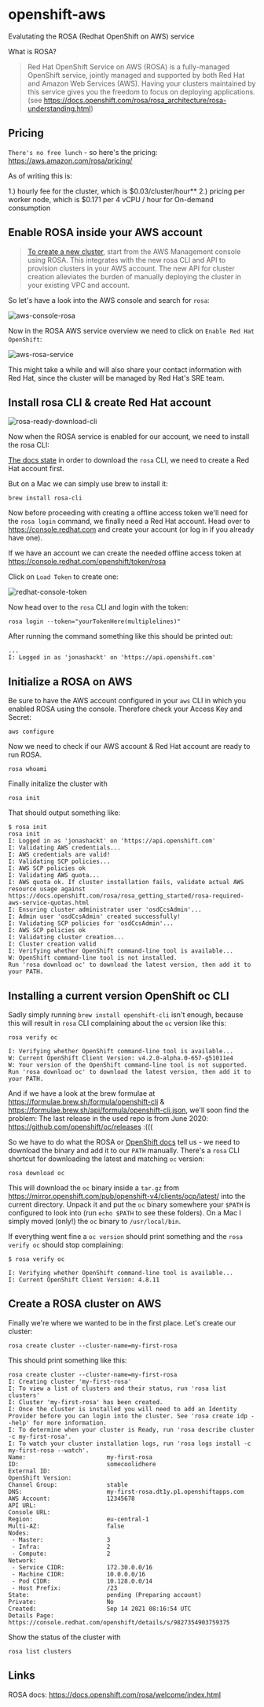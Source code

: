 # openshift-aws
Evalutating the ROSA (Redhat OpenShift on AWS) service

What is ROSA?

> Red Hat OpenShift Service on AWS (ROSA) is a fully-managed OpenShift service, jointly managed and supported by both Red Hat and Amazon Web Services (AWS). Having your clusters maintained by this service gives you the freedom to focus on deploying applications. (see https://docs.openshift.com/rosa/rosa_architecture/rosa-understanding.html)

## Pricing

`There's no free lunch` - so here's the pricing: https://aws.amazon.com/rosa/pricing/ 

As of writing this is: 

1.) hourly fee for the cluster, which is $0.03/cluster/hour**
2.) pricing per worker node, which is $0.171 per 4 vCPU / hour for On-demand consumption


## Enable ROSA inside your AWS account

> [To create a new cluster](https://docs.openshift.com/rosa/rosa_architecture/rosa-understanding.html#rosa-cluster-consoles_rosa-understanding), start from the AWS Management console using ROSA. This integrates with the new rosa CLI and API to provision clusters in your AWS account. The new API for cluster creation alleviates the burden of manually deploying the cluster in your existing VPC and account.

So let's have a look into the AWS console and search for `rosa`:

![aws-console-rosa](screenshots/aws-console-rosa.png)

Now in the ROSA AWS service overview we need to click on `Enable Red Hat OpenShift`:

![aws-rosa-service](screenshots/aws-rosa-service.png)

This might take a while and will also share your contact information with Red Hat, since the cluster will be managed by Red Hat's SRE team.


## Install rosa CLI & create Red Hat account

![rosa-ready-download-cli](screenshots/rosa-ready-download-cli.png)

Now when the ROSA service is enabled for our account, we need to install the rosa CLI:

[The docs state](https://docs.openshift.com/rosa/rosa_getting_started/rosa-installing-rosa.html) in order to download the `rosa` CLI, we need to create a Red Hat account first.

But on a Mac we can simply use brew to install it:

```
brew install rosa-cli
```

Now before proceeding with creating a offline access token we'll need for the `rosa login` command, we finally need a Red Hat account. Head over to https://console.redhat.com and create your account (or log in if you already have one). 

If we have an account we can create the needed offline access token at https://console.redhat.com/openshift/token/rosa

Click on `Load Token` to create one:

![redhat-console-token](screenshots/redhat-console-token.png)

Now head over to the `rosa` CLI and login with the token:

```
rosa login --token="yourTokenHere(multiplelines)"
```

After running the command something like this should be printed out:
```
...
I: Logged in as 'jonashackt' on 'https://api.openshift.com'
```


## Initialize a ROSA on AWS

Be sure to have the AWS account configured in your `aws` CLI in which you enabled ROSA using the console. Therefore check your Access Key and Secret:

```
aws configure
```

Now we need to check if our AWS account & Red Hat account are ready to run ROSA.

```
rosa whoami
```

Finally initalize the cluster with

```
rosa init
```

That should output something like:

```
$ rosa init
rosa init
I: Logged in as 'jonashackt' on 'https://api.openshift.com'
I: Validating AWS credentials...
I: AWS credentials are valid!
I: Validating SCP policies...
I: AWS SCP policies ok
I: Validating AWS quota...
I: AWS quota ok. If cluster installation fails, validate actual AWS resource usage against https://docs.openshift.com/rosa/rosa_getting_started/rosa-required-aws-service-quotas.html
I: Ensuring cluster administrator user 'osdCcsAdmin'...
I: Admin user 'osdCcsAdmin' created successfully!
I: Validating SCP policies for 'osdCcsAdmin'...
I: AWS SCP policies ok
I: Validating cluster creation...
I: Cluster creation valid
I: Verifying whether OpenShift command-line tool is available...
W: OpenShift command-line tool is not installed.
Run 'rosa download oc' to download the latest version, then add it to your PATH.
```


## Installing a current version OpenShift oc CLI

Sadly simply running `brew install openshift-cli` isn't enough, because this will result in `rosa` CLI complaining about the `oc` version like this:

```
rosa verify oc

I: Verifying whether OpenShift command-line tool is available...
W: Current OpenShift Client Version: v4.2.0-alpha.0-657-g51011e4
W: Your version of the OpenShift command-line tool is not supported.
Run 'rosa download oc' to download the latest version, then add it to your PATH.
```

And if we have a look at the brew formulae at https://formulae.brew.sh/formula/openshift-cli & https://formulae.brew.sh/api/formula/openshift-cli.json, we'll soon find the problem: The last release in the used repo is from June 2020: https://github.com/openshift/oc/releases :(((

So we have to do what the ROSA or [OpenShift docs](https://docs.openshift.com/container-platform/4.8/cli_reference/openshift_cli/getting-started-cli.html#installing-openshift-cli) tell us - we need to download the binary and add it to our `PATH` manually. There's a `rosa` CLI shortcut for downloading the latest and matching `oc` version:

```
rosa download oc
```

This will download the `oc` binary inside a `tar.gz` from https://mirror.openshift.com/pub/openshift-v4/clients/ocp/latest/ into the current directory. Unpack it and put the `oc` binary somewhere your `$PATH` is configured to look into (run `echo $PATH` to see these folders). On a Mac I simply moved (only!) the `oc` binary to `/usr/local/bin`.

If everything went fine a `oc version` should print something and the `rosa verify oc` should stop complaining:

```
$ rosa verify oc

I: Verifying whether OpenShift command-line tool is available...
I: Current OpenShift Client Version: 4.8.11
```

## Create a ROSA cluster on AWS

Finally we're where we wanted to be in the first place. Let's create our cluster:

```
rosa create cluster --cluster-name=my-first-rosa
```


This should print something like this:

```
rosa create cluster --cluster-name=my-first-rosa
I: Creating cluster 'my-first-rosa'
I: To view a list of clusters and their status, run 'rosa list clusters'
I: Cluster 'my-first-rosa' has been created.
I: Once the cluster is installed you will need to add an Identity Provider before you can login into the cluster. See 'rosa create idp --help' for more information.
I: To determine when your cluster is Ready, run 'rosa describe cluster -c my-first-rosa'.
I: To watch your cluster installation logs, run 'rosa logs install -c my-first-rosa --watch'.
Name:                       my-first-rosa
ID:                         somecoolidhere
External ID:
OpenShift Version:
Channel Group:              stable
DNS:                        my-first-rosa.dt1y.p1.openshiftapps.com
AWS Account:                12345678
API URL:
Console URL:
Region:                     eu-central-1
Multi-AZ:                   false
Nodes:
 - Master:                  3
 - Infra:                   2
 - Compute:                 2
Network:
 - Service CIDR:            172.30.0.0/16
 - Machine CIDR:            10.0.0.0/16
 - Pod CIDR:                10.128.0.0/14
 - Host Prefix:             /23
State:                      pending (Preparing account)
Private:                    No
Created:                    Sep 14 2021 08:16:54 UTC
Details Page:               https://console.redhat.com/openshift/details/s/9827354903759375
```

Show the status of the cluster with

```
rosa list clusters
```

## Links

ROSA docs: https://docs.openshift.com/rosa/welcome/index.html
